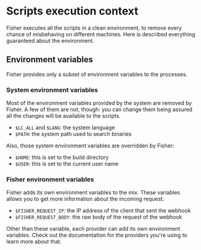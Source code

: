 # Scripts execution context

Fisher executes all the scripts in a clean environment, to remove every
chance of misbehaving on different machines. Here is described everything
guaranteed about the environment.

## Environment variables

Fisher provides only a subset of environment variables to the processes.

### System environment variables

Most of the environment variables provided by the system are removed by Fisher.
A few of them are not, though: you can change them being assured all the
changes will be available to the scripts.

- `$LC_ALL` and `$LANG`: the system language
- `$PATH`: the system path used to search binaries

Also, those system environment variables are overridden by Fisher:

- `$HOME`: this is set to the build directory
- `$USER`: this is set to the current user name

### Fisher environment variables

Fisher adds its own environment variables to the mix. These variables allows
you to get more information about the incoming request:

- `$FISHER_REQUEST_IP`: the IP address of the client that sent the webhook
- `$FISHER_REQUEST_BODY`: the raw body of the request of the webhook

Other than these variable, each provider can add its own environment variables.
Check out the documentation for the providers you're using to learn more about
that.
